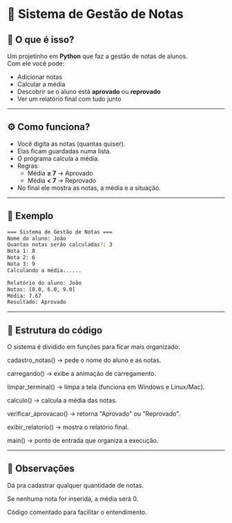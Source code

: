 # 📝 Sistema de Gestão de Notas

## 🚀 O que é isso?
Um projetinho em **Python** que faz a gestão de notas de alunos.  
Com ele você pode:  
- Adicionar notas  
- Calcular a média  
- Descobrir se o aluno está **aprovado** ou **reprovado**  
- Ver um relatório final com tudo junto  

---

## ⚙️ Como funciona?
- Você digita as notas (quantas quiser).  
- Elas ficam guardadas numa lista.  
- O programa calcula a média.  
- Regras:  
  - Média **≥ 7** → Aprovado  
  - Média **< 7** → Reprovado  
- No final ele mostra as notas, a média e a situação.  

---
## 🎯 Exemplo
  ```bash
=== Sistema de Gestão de Notas ===
Nome do aluno: João
Quantas notas serão calculadas?: 3
Nota 1: 8
Nota 2: 6
Nota 3: 9
Calculando a média......

Relatório do aluno: João
Notas: [8.0, 6.0, 9.0]
Média: 7.67
Resultado: Aprovado
```
---

## 📂 Estrutura do código

O sistema é dividido em funções para ficar mais organizado:

cadastro_notas() → pede o nome do aluno e as notas.

carregando() → exibe a animação de carregamento.

limpar_terminal() → limpa a tela (funciona em Windows e Linux/Mac).

calculo() → calcula a média das notas.

verificar_aprovacao() → retorna "Aprovado" ou "Reprovado".

exibir_relatorio() → mostra o relatório final.

main() → ponto de entrada que organiza a execução.

---

## 📌 Observações

Dá pra cadastrar qualquer quantidade de notas.

Se nenhuma nota for inserida, a média será 0.

Código comentado para facilitar o entendimento.




